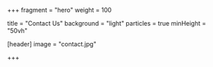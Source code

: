 +++
fragment = "hero"
weight = 100

title = "Contact Us"
background = "light"
particles = true
minHeight = "50vh"

[header]
  image = "contact.jpg"

+++